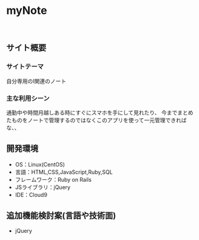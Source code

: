 # myNote
​
## サイト概要
### サイトテーマ
自分専用のI関連のノート

### 主な利用シーン
通勤中や時間月越しある時にすぐにスマホを手にして見れたり、
今までまとめたものをノートで管理するのではなくこのアプリを使って一元管理できればな、、​
## 開発環境
- OS：Linux(CentOS)
- 言語：HTML,CSS,JavaScript,Ruby,SQL
- フレームワーク：Ruby on Rails
- JSライブラリ：jQuery
- IDE：Cloud9

## 追加機能検討案(言語や技術面)
- jQuery